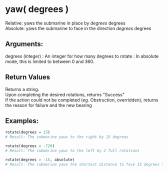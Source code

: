 # yaw( degrees )
Relative: yaws the submarine in place by *degrees*  degrees  
Absolute: yaws the submarine to face in the direction *degrees* degrees

## Arguments:
degrees (integer)
: An integer for how many degrees to rotate
: In absolute mode, this is limited to between 0 and 360.

## Return Values
Returns a string.  
Upon completing the desired rotations, returns "Success"  
If the action could not be completed (eg. Obstruction, overridden), returns the reason for failure and the new bearing

## Examples:
```py
rotate(degrees = 15)
# Result: The submarine yaws to the right by 15 degrees

rotate(degrees = -720)
# Result: The submarine yaws to the left by 2 full rotations

rotate(degrees = -15, absolute)
# Result: The submarine yaws the shortest distance to face 15 degrees to the left of magnetic north
```